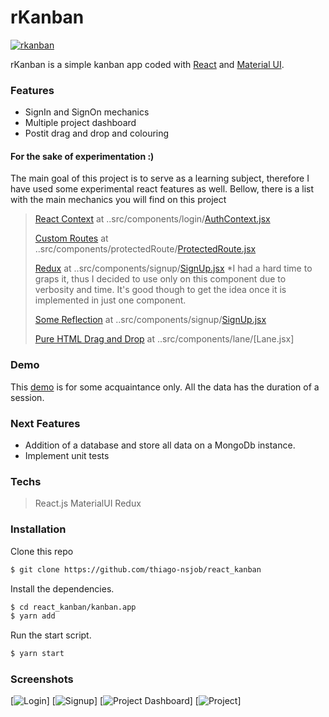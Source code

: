 # rKanban


  [![rkanban](https://rkanban-app.herokuapp.com/static/logo.svg)](https://rkanban-app.herokuapp.com)

rKanban is a simple kanban app coded with [React](https://reactjs.org/) and [Material UI](https://material-ui.com/). 

### Features
  - SignIn and SignOn mechanics
  - Multiple project dashboard
  - Postit drag and drop and colouring

#### For the sake of experimentation :)

The main goal of this project is to serve as a learning subject, therefore I have used some experimental react features as well. Bellow, there is a list with the main mechanics you will find on this project

> [React Context](https://reactjs.org/docs/context.html) at ..src/components/login/[AuthContext.jsx](https://github.com/thiago-nsjob/react_kanban/blob/master/kanban.app/src/components/login/AuthContext.jsx)
>
> [Custom Routes](https://medium.freecodecamp.org/how-to-protect-your-routes-with-react-context-717670c4713a) at 
..src/components/protectedRoute/[ProtectedRoute.jsx](https://github.com/thiago-nsjob/react_kanban/blob/master/kanban.app/src/components/protectedRoute/ProtectedRoute.jsx)
>
> [Redux](https://redux.js.org/) at ..src/components/signup/[SignUp.jsx](https://github.com/thiago-nsjob/react_kanban/blob/master/kanban.app/src/components/signup/SignUp.jsx) 
*I had a hard time to graps it, thus I decided to use only on this component due to verbosity and time. It's good though to get the idea once it is implemented in just one component.
>
> [Some Reflection](https://developer.mozilla.org/en-US/docs/Web/JavaScript/Reference/Global_Objects/Reflect)  at ..src/components/signup/[SignUp.jsx](https://github.com/thiago-nsjob/react_kanban/blob/master/kanban.app/src/components/container/reducers/signupReducers.jsx) 
>
> [Pure HTML Drag and Drop](https://developer.mozilla.org/en-US/docs/Web/API/HTML_Drag_and_Drop_API) at ..src/components/lane/[Lane.jsx]


### Demo
This [demo](https://rkanban-app.herokuapp.com) is for some acquaintance only. All the data has the duration of a session.  

### Next Features
  - Addition of a database and store all data on a MongoDb instance.
  - Implement unit tests 


### Techs
> React.js
> MaterialUI
> Redux


### Installation
Clone this repo

```sh
$ git clone https://github.com/thiago-nsjob/react_kanban
```

Install the dependencies.

```sh
$ cd react_kanban/kanban.app
$ yarn add
```
Run the start script.
```sh
$ yarn start
```

### Screenshots

[![Login](screenshgitots/login.png?raw=true "Login")]
[![Signup](screenshgitots/signup.png?raw=true "Signup")]
[![Project Dashboard](screenshgitots/project_dashboard.png?raw=true "Dashboard")]
[![Project](screenshgitots/project.png?raw=true "Project")]

